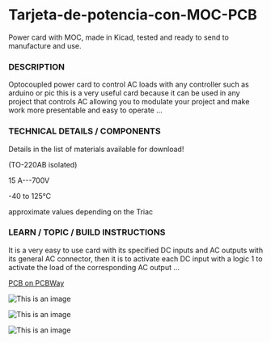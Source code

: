 # Tarjeta-de-potencia-con-MOC-PCB

Power card with MOC, made in Kicad, tested and ready to send to manufacture and use.


### DESCRIPTION


Optocoupled power card to control AC loads with any controller such as arduino or pic this is a very useful card because it can be used in any project that controls AC allowing you to modulate your project and make work more presentable and easy to operate ...


### TECHNICAL DETAILS / COMPONENTS

Details in the list of materials available for download!


(TO-220AB isolated)

15 A---700V

-40 to 125°C

approximate values depending on the Triac


### LEARN / TOPIC / BUILD INSTRUCTIONS


It is a very easy to use card with its specified DC inputs and AC outputs with its general AC connector, then it is to activate each DC input with a logic 1 to activate the load of the corresponding AC output ...


[PCB on PCBWay](https://www.pcbway.com/project/shareproject/Tarjeta_de_potencia_optoacoplada.html)



![This is an image](https://firux.com.co/wp-content/uploads/2021/05/cuatro.png)

![This is an image](https://firux.com.co/wp-content/uploads/2021/05/tres.png)

![This is an image](https://firux.com.co/wp-content/uploads/2021/05/uno.png)

